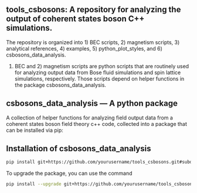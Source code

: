 ## tools_csbosons: A repository for analyzing the output of coherent states boson C++ simulations. 
The repository is organized into 1) BEC scripts, 2) magnetism scripts, 3) analytical references, 4) examples, 5) python_plot_styles, and 6) csbosons_data_analysis.

1) BEC and 2) magnetism scripts are python scripts that are routinely used for analyzing output data from Bose fluid simulations and spin lattice simulations, respectively.
   Those scripts depend on helper functions in the package csbosons_data_analysis. 

## csbosons_data_analysis — A python package  

A collection of helper functions for analyzing field output data from a coherent states boson field theory c++ code, collected into a package that can be installed via pip:

## Installation of csbosons_data_analysis
```bash
pip install git+https://github.com/yourusername/tools_csbosons.git#subdirectory=csbosons_data_analysis
```

To upgrade the package, you can use the command 
```bash
pip install --upgrade git+https://github.com/yourusername/tools_csbosons.git#subdirectory=csbosons_data_analysis
```
